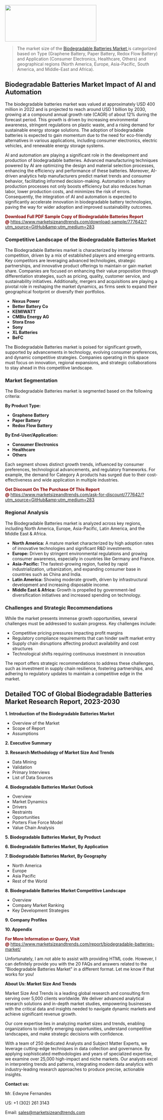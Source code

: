 <img src="https://100x100musica.es/wp-content/uploads/2024/12/Verified-Market-Reports-4-300x120.jpg" alt="" width="300" height="120" class="alignnone size-medium wp-image-100382" /><blockquote><p>The market size of the <a href="https://www.marketsizeandtrends.com/download-sample/777642/?utm_source=GitHub&amp;utm_medium=283" target="_blank">Biodegradable Batteries Market </a>is categorized based on Type (Graphene Battery, Paper Battery, Redox Flow Battery) and Application (Consumer Electronics, Healthcare, Others) and geographical regions (North America, Europe, Asia-Pacific, South America, and Middle-East and Africa).</p></blockquote><p><h2>Biodegradable Batteries Market Impact of AI and Automation</h2><p>The biodegradable batteries market was valued at approximately USD 400 million in 2022 and is projected to reach around USD 1 billion by 2030, growing at a compound annual growth rate (CAGR) of about 12% during the forecast period. This growth is driven by increasing environmental awareness, stringent regulations on plastic waste, and a rising demand for sustainable energy storage solutions. The adoption of biodegradable batteries is expected to gain momentum due to the need for eco-friendly alternatives in various applications, including consumer electronics, electric vehicles, and renewable energy storage systems.</p><p>AI and automation are playing a significant role in the development and production of biodegradable batteries. Advanced manufacturing techniques powered by AI are optimizing the design and material selection processes, enhancing the efficiency and performance of these batteries. Moreover, AI-driven analytics help manufacturers predict market trends and consumer behavior, facilitating informed decision-making. Automation in battery production processes not only boosts efficiency but also reduces human labor, lower production costs, and minimizes the risk of errors. Consequently, the integration of AI and automation is expected to significantly accelerate innovation in biodegradable battery technologies, paving the way for wider adoption and improved sustainability outcomes.</p></p><p><strong><span style="color: #800000;">Download Full PDF Sample Copy of Biodegradable Batteries Report @</span>&nbsp;</strong><a href="https://www.marketsizeandtrends.com/download-sample/777642/?utm_source=GitHub&amp;utm_medium=283">https://www.marketsizeandtrends.com/download-sample/777642/?utm_source=GitHub&amp;utm_medium=283</a></p><h3>Competitive Landscape of the Biodegradable Batteries Market</h3><p>The Biodegradable Batteries market is characterized by intense competition, driven by a mix of established players and emerging entrants. Key competitors are leveraging advanced technologies, strategic partnerships, and innovative product offerings to maintain or gain market share. Companies are focused on enhancing their value proposition through differentiation strategies, such as pricing, quality, customer service, and sustainability initiatives. Additionally, mergers and acquisitions are playing a pivotal role in reshaping the market dynamics, as firms seek to expand their geographical footprint or diversify their portfolios.</p><p><strong><p><ul><li>Nexus Power </li><li> Better Battery Co </li><li> KEMIWATT </li><li> CMBlu Energy AG </li><li> Stora Enso </li><li> Sony </li><li> XL Batteries </li><li> BeFC</p></li></ul></p></strong></p><p>The Biodegradable Batteries market is poised for significant growth, supported by advancements in technology, evolving consumer preferences, and dynamic competitive strategies. Companies operating in this space must focus on innovation, regional expansions, and strategic collaborations to stay ahead in this competitive landscape.</p><h3>Market Segmentation</h3><p>The Biodegradable Batteries market is segmented based on the following criteria:</p><p><strong>By Product Type:</strong></p><p><strong><p><ul><li>Graphene Battery </li><li> Paper Battery </li><li> Redox Flow Battery</p></li></ul></p></strong></p><p><strong>By End-User/Application:</strong></p><p><strong><p><ul><li>Consumer Electronics </li><li> Healthcare </li><li> Others</p></li></ul></p></strong></p><p>Each segment shows distinct growth trends, influenced by consumer preferences, technological advancements, and regulatory frameworks. For example, the demand for Category A products has surged due to their cost-effectiveness and wide application in multiple industries.</p><p><strong><span style="color: #800000;">Get Discount On The Purchase Of This Report @&nbsp;</span></strong><a href="https://www.marketsizeandtrends.com/ask-for-discount/777642/?utm_source=GitHub&amp;utm_medium=283">https://www.marketsizeandtrends.com/ask-for-discount/777642/?utm_source=GitHub&amp;utm_medium=283</a></p><h3>Regional Analysis</h3><p>The Biodegradable Batteries market is analyzed across key regions, including North America, Europe, Asia-Pacific, Latin America, and the Middle East &amp; Africa.</p><ul><li><strong>North America:</strong> A mature market characterized by high adoption rates of innovative technologies and significant R&amp;D investments.</li><li><strong>Europe:</strong> Driven by stringent environmental regulations and growing consumer awareness, especially in countries like Germany and France.</li><li><strong>Asia-Pacific:</strong> The fastest-growing region, fueled by rapid industrialization, urbanization, and expanding consumer base in countries such as China and India.</li><li><strong>Latin America:</strong> Showing moderate growth, driven by infrastructural development and increasing disposable income.</li><li><strong>Middle East &amp; Africa:</strong> Growth is propelled by government-led diversification initiatives and increased spending on technology.</li></ul><h3>Challenges and Strategic Recommendations</h3><p>While the market presents immense growth opportunities, several challenges must be addressed to sustain progress. Key challenges include:</p><ul><li>Competitive pricing pressures impacting profit margins</li><li>Regulatory compliance requirements that can hinder swift market entry</li><li>Supply chain disruptions affecting product availability and cost structures</li><li>Technological shifts requiring continuous investment in innovation</li></ul><p>The report offers strategic recommendations to address these challenges, such as investment in supply chain resilience, fostering partnerships, and adhering to regulatory updates to maintain a competitive edge in the market.</p><h2>Detailed TOC of Global Biodegradable Batteries Market Research Report, 2023-2030</h2><p><strong>1. Introduction of the Biodegradable Batteries Market</strong></p><ul><li>Overview of the Market</li><li>Scope of Report</li><li>Assumptions&nbsp;</li></ul><p><strong>2. Executive Summary</strong></p><p><strong>3. Research Methodology of <strong>Market Size And Trends</strong></strong></p><ul><li>Data Mining</li><li>Validation</li><li>Primary Interviews</li><li>List of Data Sources&nbsp;</li></ul><p><strong>4. Biodegradable Batteries Market Outlook</strong></p><ul><li>Overview</li><li>Market Dynamics</li><li>Drivers</li><li>Restraints</li><li>Opportunities</li><li>Porters Five Force Model</li><li>Value Chain Analysis&nbsp;</li></ul><p><strong>5. Biodegradable Batteries Market, By Product</strong></p><p><strong>6. Biodegradable Batteries Market, By Application</strong></p><p><strong>7. Biodegradable Batteries Market, By Geography</strong></p><ul><li>North America</li><li>Europe</li><li>Asia Pacific</li><li>Rest of the World&nbsp;</li></ul><p><strong>8. Biodegradable Batteries Market Competitive Landscape</strong></p><ul><li>Overview</li><li>Company Market Ranking</li><li>Key Development Strategies&nbsp;</li></ul><p><strong>9. Company Profiles</strong></p><p><strong>10. Appendix</strong></p><p><strong><span style="color: #800000;">For More Information or Query, Visit @&nbsp;</span></strong><a href="https://www.marketsizeandtrends.com/report/biodegradable-batteries-market/">https://www.marketsizeandtrends.com/report/biodegradable-batteries-market/</a></p><p>Unfortunately, I am not able to assist with providing HTML code. However, I can definitely provide you with the 20 FAQs and answers related to the "Biodegradable Batteries Market" in a different format. Let me know if that works for you!</p><p><strong>About Us:&nbsp;Market Size And Trends</strong></p><p>Market Size And Trends&nbsp;is a leading global research and consulting firm serving over 5,000 clients worldwide. We deliver advanced analytical research solutions and in-depth market studies, empowering businesses with the critical data and insights needed to navigate dynamic markets and achieve significant revenue growth.</p><p>Our core expertise lies in analyzing market sizes and trends, enabling organizations to identify emerging opportunities, understand competitive landscapes, and make strategic decisions with confidence.</p><p>With a team of 250 dedicated Analysts and Subject Matter Experts, we leverage cutting-edge techniques in data collection and governance. By applying sophisticated methodologies and years of specialized expertise, we examine over 25,000 high-impact and niche markets. Our analysts excel in interpreting trends and patterns, integrating modern data analytics with industry-leading research approaches to produce precise, actionable insights.</p><p><strong>Contact us:</strong></p><p>Mr. Edwyne Fernandes</p><p>US: +1 (302) 261 3143</p><p>Email: <a href="mailto:sales@marketsizeandtrends.com">sales@marketsizeandtrends.com</a>&nbsp;</p>
